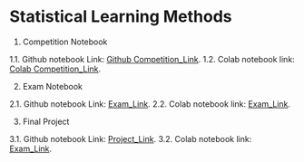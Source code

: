 # Statistical Learning Methods

1. Competition Notebook

1.1. Github notebook Link: 
[Github Competition_Link](https://erickunix.github.io/slm/).
1.2. Colab notebook link: 
[Colab Competition_Link](https://erickunix.github.io/slm/).

2. Exam Notebook

2.1. Github notebook Link: 
[Exam_Link](https://erickunix.github.io/slm/).
2.2. Colab notebook link: 
[Exam_Link](https://erickunix.github.io/slm/).

3. Final Project 

3.1. Github notebook Link: 
[Project_Link](https://erickunix.github.io/slm/).
3.2. Colab notebook link: 
[Exam_Link](https://erickunix.github.io/slm/).

